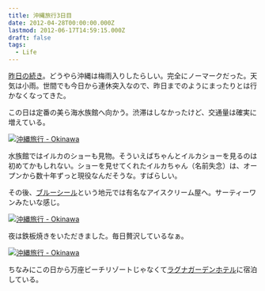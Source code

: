 ```yaml
---
title: 沖縄旅行3日目
date: 2012-04-28T00:00:00.000Z
lastmod: 2012-06-17T14:59:15.000Z
draft: false
tags:
  - Life
---
```


[昨日の続き](/posts/20120427/p01)。どうやら沖縄は梅雨入りしたらしい。完全にノーマークだった。天気は小雨。世間でも今日から連休突入なので、昨日までのようにまったりとは行かなくなってきた。

この日は定番の美ら海水族館へ向かう。渋滞はしなかったけど、交通量は確実に増えている。

[![沖縄旅行 - Okinawa](https://farm8.staticflickr.com/7242/7354267994_1c1f73a334_z.jpg "沖縄旅行 - Okinawa")](http://www.flickr.com/photos/machu/7354267994/)

水族館ではイルカのショーも見物。そういえばちゃんとイルカショーを見るのは初めてかもしれない。ショーを見せてくれたイルカちゃん（名前失念）は、オープンから数十年ずっと現役なんだそうな。すばらしい。

その後、[ブルーシール](http://www.blueseal.co.jp/)という地元では有名なアイスクリーム屋へ。サーティーワンみたいな感じ。

[![沖縄旅行 - Okinawa](https://farm9.staticflickr.com/8157/7169056597_f1118de9e0_z.jpg "沖縄旅行 - Okinawa")](http://www.flickr.com/photos/machu/7169056597/)

夜は鉄板焼きをいただきました。毎日贅沢しているなぁ。

[![沖縄旅行 - Okinawa](https://farm8.staticflickr.com/7225/7354269296_8afa2e6878_z.jpg "沖縄旅行 - Okinawa")](http://www.flickr.com/photos/machu/7354269296/)

ちなみにこの日から万座ビーチリゾートじゃなくて[ラグナガーデンホテル](http://www.laguna-garden.jp/)に宿泊している。
